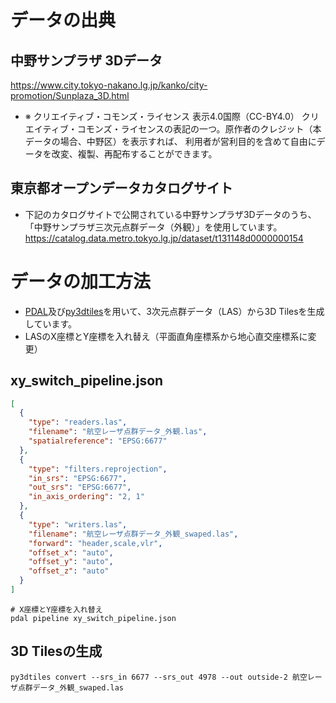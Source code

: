 # データの出典
## 中野サンプラザ 3Dデータ
https://www.city.tokyo-nakano.lg.jp/kanko/city-promotion/Sunplaza_3D.html
- ※ クリエイティブ・コモンズ・ライセンス 表示4.0国際（CC-BY4.0）
クリエイティブ・コモンズ・ライセンスの表記の一つ。原作者のクレジット（本データの場合、中野区）を表示すれば、
利用者が営利目的を含めて自由にデータを改変、複製、再配布することができます。  

## 東京都オープンデータカタログサイト
- 下記のカタログサイトで公開されている中野サンプラザ3Dデータのうち、「中野サンプラザ三次元点群データ（外観）」を使用しています。  
https://catalog.data.metro.tokyo.lg.jp/dataset/t131148d0000000154

# データの加工方法
- [PDAL](https://pdal.io/en/2.7.2/)及び[py3dtiles](https://pypi.org/project/py3dtiles/)を用いて、3次元点群データ（LAS）から3D Tilesを生成しています。
- LASのX座標とY座標を入れ替え（平面直角座標系から地心直交座標系に変更）
## xy_switch_pipeline.json
```json
[
  {
    "type": "readers.las",
    "filename": "航空レーザ点群データ_外観.las",
    "spatialreference": "EPSG:6677"
  },
  {
    "type": "filters.reprojection",
    "in_srs": "EPSG:6677",
    "out_srs": "EPSG:6677",
    "in_axis_ordering": "2, 1"
  },
  {
    "type": "writers.las",
    "filename": "航空レーザ点群データ_外観_swaped.las",
    "forward": "header,scale,vlr",
    "offset_x": "auto",
    "offset_y": "auto",
    "offset_z": "auto"
  }
]
```
```
# X座標とY座標を入れ替え
pdal pipeline xy_switch_pipeline.json
```
## 3D Tilesの生成
```
py3dtiles convert --srs_in 6677 --srs_out 4978 --out outside-2 航空レーザ点群データ_外観_swaped.las
```
